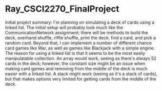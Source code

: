 # Ray_CSCI2270_FinalProject

Initial project summary:
I'm planning on simulating a deck of cards using a linked list. The initial setup will probably look much like the CommunicationNetwork assignment; there will be methods to build the deck, overhand shuffle, riffle shuffle, print the deck, find a card, and pick a random card. Beyond that, I can implement a number of different chance card games like War, as well as games like Blackjack with a simple engine.
The reason for using a linked list is that it seems to be the most easily manipulatable collection. An array would work, seeing as there's always 52 cards in the deck; however, the constant size might be an issue when making card games and removing from the middle of the deck is much easier with a linked list. A stack might work (seeing as it's a stack of cards), but that makes options very limited for getting cards from the middle of the deck.
